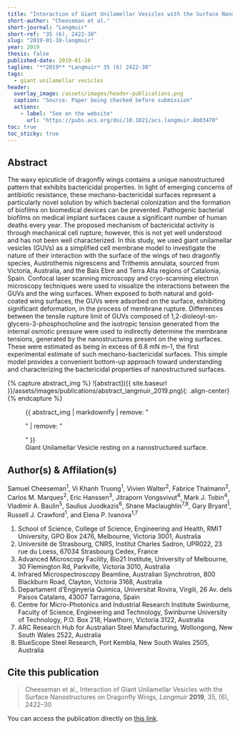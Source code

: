 ```yaml
---
title: "Interaction of Giant Unilamellar Vesicles with the Surface Nanostructures on Dragonfly Wings"
short-author: "Cheeseman et al."
short-journal: "Langmuir"
short-ref: "35 (6), 2422-30"
slug: "2019-01-10-langmuir"
year: 2019
thesis: false
published-date: 2019-01-10
tagline: "**2019** *Langmuir* 35 (6) 2422-30"
tags:
  - giant unilamellar vesicles
header:
  overlay_image: /assets/images/header-publications.png
  caption: "Source: Paper being checked before submission"
  actions:
    - label: "See on the website"
      url: "https://pubs.acs.org/doi/10.1021/acs.langmuir.8b03470"
toc: true
toc_sticky: true
---
```


## Abstract

The waxy epicuticle of dragonfly wings contains a unique nanostructured pattern that exhibits bactericidal properties. In light of emerging concerns of antibiotic resistance, these mechano-bactericidal surfaces represent a particularly novel solution by which bacterial colonization and the formation of biofilms on biomedical devices can be prevented. Pathogenic bacterial biofilms on medical implant surfaces cause a significant number of human deaths every year. The proposed mechanism of bactericidal activity is through mechanical cell rupture; however, this is not yet well understood and has not been well characterized. In this study, we used giant unilamellar vesicles (GUVs) as a simplified cell membrane model to investigate the nature of their interaction with the surface of the wings of two dragonfly species, Austrothemis nigrescens and Trithemis annulata, sourced from Victoria, Australia, and the Baix Ebre and Terra Alta regions of Catalonia, Spain. Confocal laser scanning microscopy and cryo-scanning electron microscopy techniques were used to visualize the interactions between the GUVs and the wing surfaces. When exposed to both natural and gold-coated wing surfaces, the GUVs were adsorbed on the surface, exhibiting significant deformation, in the process of membrane rupture. Differences between the tensile rupture limit of GUVs composed of 1,2-dioleoyl-sn-glycero-3-phosphocholine and the isotropic tension generated from the internal osmotic pressure were used to indirectly determine the membrane tensions, generated by the nanostructures present on the wing surfaces. These were estimated as being in excess of 6.8 mN m–1, the first experimental estimate of such mechano-bactericidal surfaces. This simple model provides a convenient bottom-up approach toward understanding and characterizing the bactericidal properties of nanostructured surfaces.

{% capture abstract_img %}
![abstract]({{ site.baseurl }}/assets/images/publications/abstract_langmuir_2019.png){: .align-center}
{% endcapture %}

<figure>
  {{ abstract_img | markdownify | remove: "<p>" | remove: "</p>" }}
  <figcaption>Giant Unilamellar Vesicle resting on a nanostructured surface.</figcaption>
</figure>

## Author(s) & Affilation(s)

Samuel Cheeseman<sup>1</sup>, Vi Khanh Truong<sup>1</sup>, Vivien Walter<sup>2</sup>, Fabrice Thalmann<sup>2</sup>, Carlos M. Marques<sup>2</sup>, Eric Hanssen<sup>3</sup>, Jitraporn Vongsvivut<sup>4</sup>, Mark J. Tobin<sup>4</sup>, Vladimir A. Baulin<sup>5</sup>, Saulius Juodkazis<sup>6</sup>, Shane Maclaughlin<sup>7,8</sup>, Gary Bryant<sup>1</sup>, Russell J. Crawford<sup>1</sup>, and Elena P. Ivanova<sup>1,7</sup>

1. School of Science, College of Science, Engineering and Health, RMIT University, GPO Box 2476, Melbourne, Victoria 3001, Australia
2. Université de Strasbourg, CNRS, Institut Charles Sadron, UPR022, 23 rue du Loess, 67034 Strasbourg Cedex, France
3. Advanced Microscopy Facility, Bio21 Institute, University of Melbourne, 30 Flemington Rd, Parkville, Victoria 3010, Australia
4. Infrared Microspectroscopy Beamline, Australian Synchrotron, 800 Blackburn Road, Clayton, Victoria 3168, Australia
5. Departament d’Enginyeria Quimica, Universitat Rovira, Virgili, 26 Av. dels Paisos Catalans, 43007 Tarragona, Spain
6. Centre for Micro-Photonics and Industrial Research Institute Swinburne, Faculty of Science, Engineering and Technology, Swinburne University of Technology, P.O. Box 218, Hawthorn, Victoria 3122, Australia
7. ARC Research Hub for Australian Steel Manufacturing, Wollongong, New South Wales 2522, Australia
8. BlueScope Steel Research, Port Kembla, New South Wales 2505, Australia

## Cite this publication

> Cheeseman et al., Interaction of Giant Unilamellar Vesicles with the Surface Nanostructures on Dragonfly Wings, *Langmuir* **2019**, 35, (6), 2422–30

You can access the publication directly on [this link](https://pubs.acs.org/doi/10.1021/acs.langmuir.8b03470).
